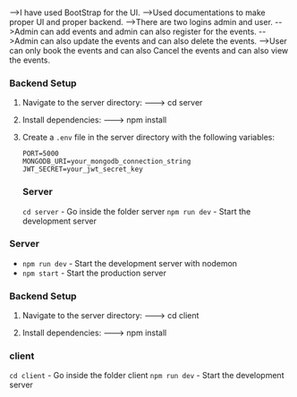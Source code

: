 ###
-->I have used BootStrap for the UI.
-->Used documentations to make proper UI and proper backend.
-->There are two logins admin and user.
-->Admin can add events and admin can also register for the events.
-->Admin can also update the events and can also delete the events.
-->User can only book the events and can also Cancel the events and can also view the events.


### Backend Setup

1. Navigate to the server directory:
   ---> cd server

2. Install dependencies:
   ---> npm install

3. Create a `.env` file in the server directory with the following variables:
   ```
   PORT=5000
   MONGODB_URI=your_mongodb_connection_string
   JWT_SECRET=your_jwt_secret_key
   ```

   ### Server
   `cd server` - Go inside the folder server
   `npm run dev` - Start the development server

### Server
- `npm run dev` - Start the development server with nodemon
- `npm start` - Start the production server


### Backend Setup
1. Navigate to the server directory:
   ---> cd client

2. Install dependencies:
   ---> npm install

 ### client
   `cd client` - Go inside the folder client
   `npm run dev` - Start the development server
